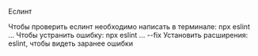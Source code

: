 Еслинт

Чтобы проверить еслинт необходимо написать в терминале: npx eslint ...
Чтобы устранить ошибку: npx eslint ... --fix
Установить расширения: eslint, чтобы видеть заранее ошибки
